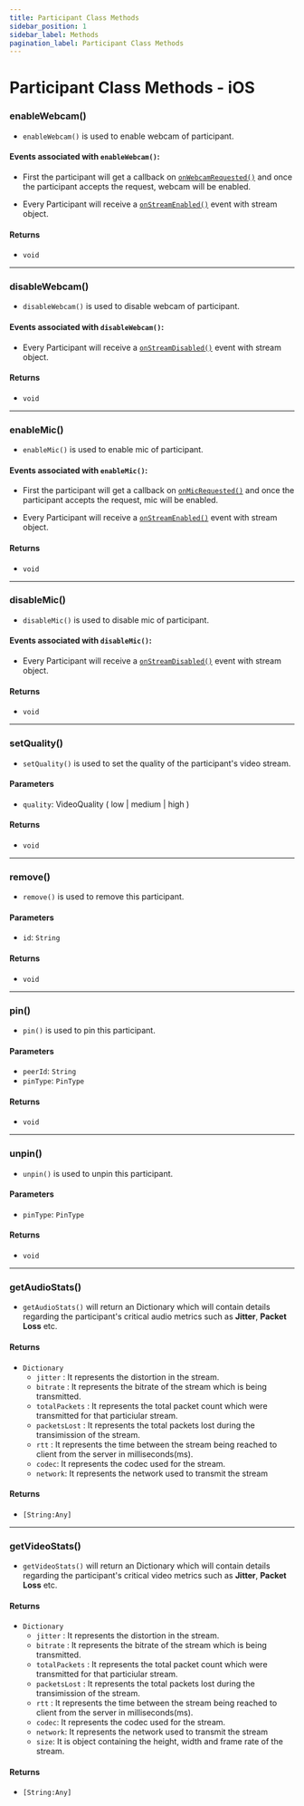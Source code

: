 ```yaml
---
title: Participant Class Methods
sidebar_position: 1
sidebar_label: Methods
pagination_label: Participant Class Methods
---
```


# Participant Class Methods - iOS

<div class="sdk-api-ref-only-h4">

### enableWebcam()

- `enableWebcam()` is used to enable webcam of participant.

#### Events associated with `enableWebcam()`:

- First the participant will get a callback on [`onWebcamRequested()`](../meeting-class/events#onwebcamrequested) and once the participant accepts the request, webcam will be enabled.

- Every Participant will receive a [`onStreamEnabled()`](./events#onstreamenabled) event with stream object.

#### Returns

- `void`

---

### disableWebcam()

- `disableWebcam()` is used to disable webcam of participant.

#### Events associated with `disableWebcam()`:

- Every Participant will receive a [`onStreamDisabled()`](./events#onstreamdisabled) event with stream object.

#### Returns

- `void`

---

### enableMic()

- `enableMic()` is used to enable mic of participant.

#### Events associated with `enableMic()`:

- First the participant will get a callback on [`onMicRequested()`](../meeting-class/events#onmicrequested) and once the participant accepts the request, mic will be enabled.

- Every Participant will receive a [`onStreamEnabled()`](./events#onstreamenabled) event with stream object.

#### Returns

- `void`

---

### disableMic()

- `disableMic()` is used to disable mic of participant.

#### Events associated with `disableMic()`:

- Every Participant will receive a [`onStreamDisabled()`](./events#onstreamdisabled) event with stream object.

#### Returns

- `void`

---

### setQuality()

- `setQuality()` is used to set the quality of the participant's video stream.

#### Parameters

- `quality`: VideoQuality ( low | medium | high )

#### Returns

- `void`

---

### remove()

- `remove()` is used to remove this participant.

#### Parameters

- `id`: `String`

#### Returns

- `void`

---

### pin()

- `pin()` is used to pin this participant.

#### Parameters

- `peerId`: `String`
- `pinType`: `PinType`

#### Returns

- `void`

---

### unpin()

- `unpin()` is used to unpin this participant.

#### Parameters

- `pinType`: `PinType`

#### Returns

- `void`

---

### getAudioStats()

- `getAudioStats()` will return an Dictionary which will contain details regarding the participant's critical audio metrics such as **Jitter**, **Packet Loss** etc.

#### Returns

- `Dictionary`
  - `jitter` : It represents the distortion in the stream.
  - `bitrate` : It represents the bitrate of the stream which is being transmitted.
  - `totalPackets` : It represents the total packet count which were transmitted for that particiular stream.
  - `packetsLost` : It represents the total packets lost during the transimission of the stream.
  - `rtt` : It represents the time between the stream being reached to client from the server in milliseconds(ms).
  - `codec`: It represents the codec used for the stream.
  - `network`: It represents the network used to transmit the stream

#### Returns

- `[String:Any]`

---

### getVideoStats()

- `getVideoStats()` will return an Dictionary which will contain details regarding the participant's critical video metrics such as **Jitter**, **Packet Loss** etc.

#### Returns

- `Dictionary`
  - `jitter` : It represents the distortion in the stream.
  - `bitrate` : It represents the bitrate of the stream which is being transmitted.
  - `totalPackets` : It represents the total packet count which were transmitted for that particiular stream.
  - `packetsLost` : It represents the total packets lost during the transimission of the stream.
  - `rtt` : It represents the time between the stream being reached to client from the server in milliseconds(ms).
  - `codec`: It represents the codec used for the stream.
  - `network`: It represents the network used to transmit the stream
  - `size`: It is object containing the height, width and frame rate of the stream.

#### Returns

- `[String:Any]`

</div>
